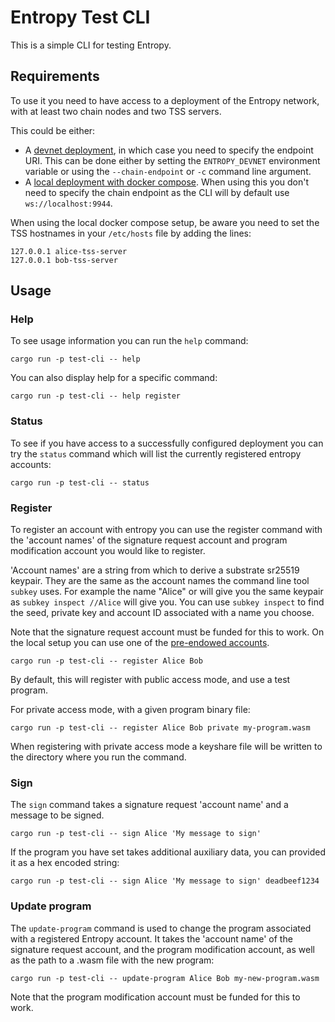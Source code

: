 
# Entropy Test CLI

This is a simple CLI for testing Entropy.

## Requirements

To use it you need to have access to a deployment of the Entropy network, with at least two chain
nodes and two TSS servers.

This could be either:

- A [devnet deployment](https://github.com/entropyxyz/meta/wiki/New-Entropy-network-deployment-runbook), in
which case you need to specify the endpoint URI. This can be done either by setting the
`ENTROPY_DEVNET` environment variable or using the `--chain-endpoint` or `-c` command line argument.
- A [local deployment with docker compose](https://github.com/entropyxyz/meta/wiki/Local-devnet).
  When using this you don't need to specify the chain endpoint as the CLI will by default use
  `ws://localhost:9944`.

When using the local docker compose setup, be aware you need to set the TSS hostnames in your
`/etc/hosts` file by adding the lines:

```
127.0.0.1 alice-tss-server
127.0.0.1 bob-tss-server
```

## Usage

### Help

To see usage information you can run the `help` command:

`cargo run -p test-cli -- help`

You can also display help for a specific command:

`cargo run -p test-cli -- help register`

### Status

To see if you have access to a successfully configured deployment you can try the `status` command
which will list the currently registered entropy accounts:

`cargo run -p test-cli -- status`

### Register

To register an account with entropy you can use the register command with the 'account names' of the
signature request account and program modification account you would like to register.

'Account names' are a string from which to derive a substrate sr25519 keypair. They are the same as
the account names the command line tool `subkey` uses. For example the name "Alice" or will give you
the same keypair as `subkey inspect //Alice` will give you. You can use `subkey inspect` to find the
seed, private key and account ID associated with a name you choose.

Note that the signature request account must be funded for this to work. On the local setup you can
use one of the [pre-endowed accounts](https://github.com/entropyxyz/entropy-core/blob/master/node/cli/src/endowed_accounts.rs).

`cargo run -p test-cli -- register Alice Bob`

By default, this will register with public access mode, and use a test program.

For private access mode, with a given program binary file:

`cargo run -p test-cli -- register Alice Bob private my-program.wasm`

When registering with private access mode a keyshare file will be written to the directory where you
run the command.

### Sign

The `sign` command takes a signature request 'account name' and a message to be signed.

`cargo run -p test-cli -- sign Alice 'My message to sign'`

If the program you have set takes additional auxiliary data, you can provided it as a hex encoded
string:

`cargo run -p test-cli -- sign Alice 'My message to sign' deadbeef1234`

### Update program

The `update-program` command is used to change the program associated with a registered Entropy
account. It takes the 'account name' of the signature request account, and the program modification
account, as well as the path to a .wasm file with the new program:

`cargo run -p test-cli -- update-program Alice Bob my-new-program.wasm`

Note that the program modification account must be funded for this to work.
